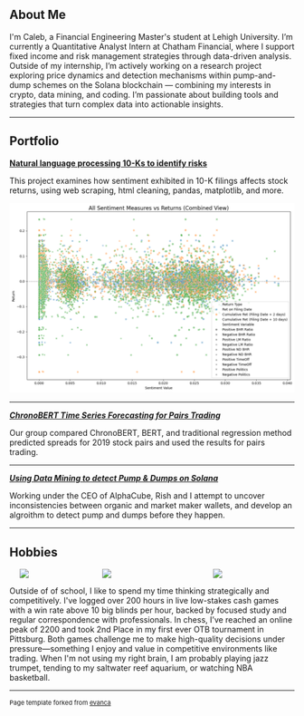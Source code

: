 ## About Me

I'm Caleb, a Financial Engineering Master's student at Lehigh University. I’m currently a Quantitative Analyst Intern at Chatham Financial, where I support fixed income and risk management strategies through data-driven analysis. Outside of my internship, I’m actively working on a research project exploring price dynamics and detection mechanisms within pump-and-dump schemes on the Solana blockchain — combining my interests in crypto, data mining, and coding. I’m passionate about building tools and strategies that turn complex data into actionable insights.



---

## Portfolio

<!-- You can link to other websites, PDFs in this repo, and other pages in this repo -->

**[Natural language processing 10-Ks to identify risks](report)**

This project examines how sentiment exhibited in 10-K filings affects stock returns, using web scraping, html cleaning, pandas, matplotlib, and more.



<img src="images/output_6_0.png?raw=true"/>

---

<!--
_**[Machine Learning on Housing Prices](modeling_sale_prices)**_

Used Machine Learning methods to estimate housing sale prices, including feature engineering, alpha parameter tuning, PCA, and regression. 

---

-->

_**[ChronoBERT Time Series Forecasting for Pairs Trading](https://chronopairs.streamlit.app)**_

Our group compared ChronoBERT, BERT, and traditional regression method predicted spreads for 2019 stock pairs and used the results for pairs trading. 


---

_**[Using Data Mining to detect Pump & Dumps on Solana](solanaproject.pdf)**_

Working under the CEO of AlphaCube, Rish and I attempt to uncover inconsistencies between organic and market maker wallets, and develop an algroithm to detect pump and dumps before they happen. 


---


## Hobbies

<div style="display: flex; justify-content: center; gap: 20px;">
  <img class="img-circle" src="https://github.com/caj224/caj224.github.io/raw/master/images/IMG_0766.HEIC" width="25%">
  <img class="img-circle" src="https://github.com/caj224/caj224.github.io/raw/master/images/IMG_1051 2.png" width="35%">
  <img class="img-circle" src="https://github.com/caj224/caj224.github.io/raw/master/images/IMG_1613%202.HEIC" width="25%">
</div>

Outside of of school, I like to spend my time thinking strategically and competitively. I've logged over 200 hours in live low-stakes cash games with a win rate above 10 big blinds per hour, backed by focused study and regular correspondence with professionals. In chess, I’ve reached an online peak of 2200 and took 2nd Place in my first ever OTB tournament in Pittsburg. Both games challenge me to make high-quality decisions under pressure—something I enjoy and value in competitive environments like trading. When I'm not using my right brain, I am probably playing jazz trumpet, tending to my saltwater reef aquarium, or watching NBA basketball.



---
<p style="font-size:11px">Page template forked from <a href="https://github.com/evanca/quick-portfolio">evanca</a></p>
<!-- Remove above link if you don't want to attibute -->
